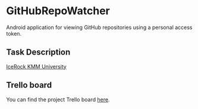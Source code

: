 # GitHubRepoWatcher

Android application for viewing GitHub repositories using a personal access token.

## Task Description

[IceRock KMM University](https://kmm.icerock.dev/university/android-basics/practice)

## Trello board

You can find the project Trello board [here](https://trello.com/b/w0avEdTQ/githubrepowatcher).